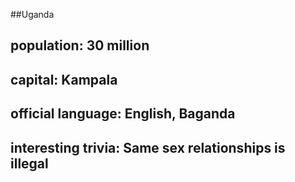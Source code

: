 ##Uganda
## population: 30 million


## capital: Kampala

 
## official language: English, Baganda


## interesting trivia: Same sex relationships is illegal



